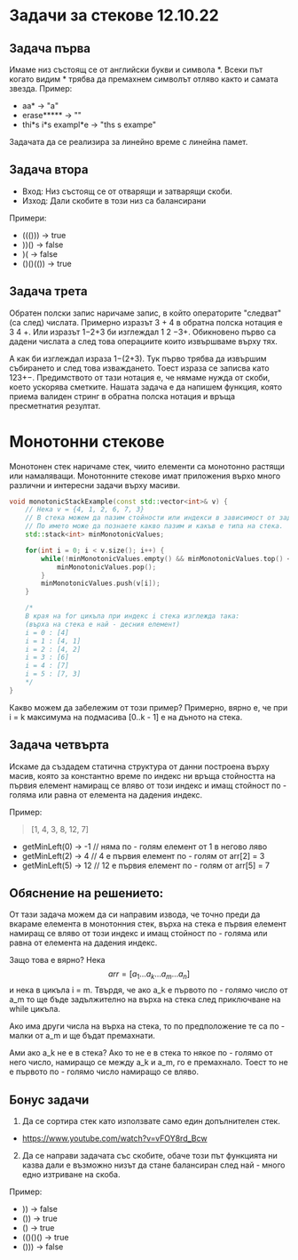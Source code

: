 # Задачи за стекове 12.10.22

## Задача първа
Имаме низ състоящ се от английски букви и символа *. Всеки път когато видим * трябва да премахнем символът отляво както и самата звезда.
Пример:
* aa* -> "a"
* erase***** -> ""
* thi\*s i\*s exampl\*e -> "ths s exampe"

Задачата да се реализира за линейно време с линейна памет.
## Задача втора
* Вход: Низ състоящ се от отварящи и затварящи скоби.
* Изход: Дали скобите в този низ са балансирани

Примери: 
* ((())) -> true
* ))()   -> false
* )(     -> false
* ()()(()) -> true

## Задача трета
Обратен полски запис наричаме запис, в който операторите "следват" (са след) числата. Примерно изразът 3 + 4 в обратна полска нотация е 3 4 +. Или изразът 1−2+3 би изглеждал 1 2 −3+. Обикновено първо са дадени числата а след това операциите които извършваме върху тях. 

А как би изглеждал израза 1−(2+3). Тук първо трябва да извършим събирането и след това изваждането. Тоест израза се записва като 123+−. Предимството от тази нотация е, че нямаме нужда от скоби, което ускорява сметките. Нашата задача е да напишем функция, която приема валиден стринг в обратна полска нотация и връща пресметнатия резултат.


# Монотонни стекове
Монотонен стек наричаме стек, чиито елементи са монотонно растящи или намаляващи. Монотонните стекове имат приложения върхо много различни и интересни задачи върху масиви.

```cpp
void monotonicStackExample(const std::vector<int>& v) {
    // Нека v = {4, 1, 2, 6, 7, 3}
    // В стека можем да пазим стойности или индекси в зависимост от задачата. 
    // По името може да познаете какво пазим и какъв е типа на стека.
    std::stack<int> minMonotonicValues; 

    for(int i = 0; i < v.size(); i++) {
        while(!minMonotonicValues.empty() && minMonotonicValues.top() < v[i]) {
            minMonotonicValues.pop();
        }
        minMonotonicValues.push(v[i]);
    }

    /*
    В края на for цикъла при индекс i стека изглежда така:
    (върха на стека е най - десния елемент)
    i = 0 : [4]
    i = 1 : [4, 1]
    i = 2 : [4, 2]
    i = 3 : [6]
    i = 4 : [7]
    i = 5 : [7, 3]    
    */
}
```
Какво можем да забележим от този пример? Примерно, вярно е, че при i = k максимума на подмасива [0..k - 1] е на дъното на стека.

## Задача четвърта
Искаме да създадем статична структура от данни построена върху масив, която за константно време по индекс ни връща стойността на първия елемент намиращ се вляво от този индекс и имащ стойност по - голяма или равна от елемента на дадения индекс.

Пример:
> [1, 4, 3, 8, 12, 7]
* getMinLeft(0) -> -1 // няма по - голям елемент от 1 в негово ляво
* getMinLeft(2) -> 4  // 4 е първия елемент по - голям от arr[2] = 3
* getMinLeft(5) -> 12 // 12 е първия елемент по - голям от arr[5] = 7

## Обяснение на решението:
От тази задача можем да си направим извода, че точно преди да вкараме елемента в монотонния стек, върха на стека е първия елемент намиращ се вляво от този индекс и имащ стойност по - голяма или равна от елемента на дадения индекс.

Защо това е вярно?
Нека 
$$
arr = [a_1 \dots a_k \dots a_m \dots a_n]
$$
и нека в цикъла i = m. Твърдя, че ако a_k е първото по - голямо число от a_m то ще бъде задължително на върха на стека след приключване на while цикъла. 


Ако има други числа на върха на стека, то по предположение те са по - малки от a_m и ще бъдат премахнати.

Ами ако a_k не е в стека? Ако то не е в стека то някое по - голямо от него число, намиращо се между a_k и a_m, го е премахнало. Тоест то не е първото по - голямо число намиращо се вляво.

## Бонус задачи
1. Да се сортира стек като използвате само един допълнителен стек.
* https://www.youtube.com/watch?v=vFOY8rd_Bcw

2. Да се направи задачата със скобите, обаче този път функцията ни казва дали е възможно низът да стане балансиран след най - много едно изтриване на скоба.

Пример:
* )) -> false
* ()) -> true
* () -> true
* (()()()  -> true
* ())) -> false